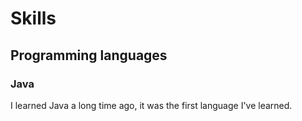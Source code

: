 # Skills

## Programming languages

### Java
I learned Java a long time ago, it was the first language I've learned.
